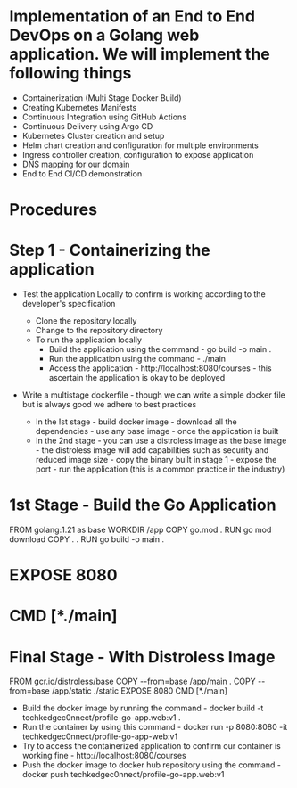 # Implementation of an End to End DevOps on a Golang web application. We will implement the following things 

 - Containerization (Multi Stage Docker Build)
 - Creating Kubernetes Manifests
 - Continuous Integration using GitHub Actions
 - Continuous Delivery using Argo CD
 - Kubernetes Cluster creation and setup
 - Helm chart creation and configuration for multiple environments
 - Ingress controller creation, configuration to expose application
 - DNS mapping for our domain
 - End to End CI/CD demonstration

 # Procedures

# Step 1 - Containerizing the application

 - Test the application Locally to confirm is working according to the developer's specification
   - Clone the repository locally
   - Change to the repository directory
   - To run the application locally
     - Build the application using the command - go build -o main .
     - Run the application using the command -  ./main
     - Access the application - http://localhost:8080/courses - this ascertain the application is okay to be deployed

 - Write a multistage dockerfile - though we can write a simple docker file but is always good we adhere to best practices
   - In the !st stage - build docker image - download all the dependencies - use any base image - once the application is built
   - In the 2nd stage - you can use a distroless image as the base image - the distroless image will add capabilities such as security and reduced image size - copy the binary built in stage 1 - expose the port - run the application (this is a common practice in the industry)

# 1st Stage - Build the Go Application
FROM golang:1.21 as base
WORKDIR /app
COPY go.mod .
RUN go mod download
COPY . .
RUN go build -o main .
# EXPOSE 8080
# CMD [*./main]

# Final Stage - With Distroless Image
FROM gcr.io/distroless/base
COPY --from=base /app/main .
COPY --from=base /app/static ./static
EXPOSE 8080
CMD [*./main]

   - Build the docker image by running the command - docker build -t techkedgec0nnect/profile-go-app.web:v1 .
   - Run the container by using this command - docker run -p 8080:8080 -it techkedgec0nnect/profile-go-app-web:v1
   - Try to access the containerized application to confirm our container is working fine - http://localhost:8080/courses
   - Push the docker image to docker hub repository using the command - docker push techkedgec0nnect/profile-go-app.web:v1



